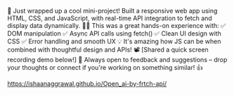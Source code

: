 🚀 Just wrapped up a cool mini-project!
 Built a responsive web app using HTML, CSS, and JavaScript, with real-time API integration to fetch and display data dynamically. 🧠✨
This was a great hands-on experience with: ✅ DOM manipulation
 ✅ Async API calls using fetch()
 ✅ Clean UI design with CSS
 ✅ Error handling and smooth UX
💡 It's amazing how JS can be when combined with thoughtful design and APIs!
📽️ [Shared a quick screen recording demo below!]
🔗 Always open to feedback and suggestions – drop your thoughts or connect if you're working on something similar! 👍

https://ishaanaggrawal.github.io/Open_ai-by-frtch-api/
